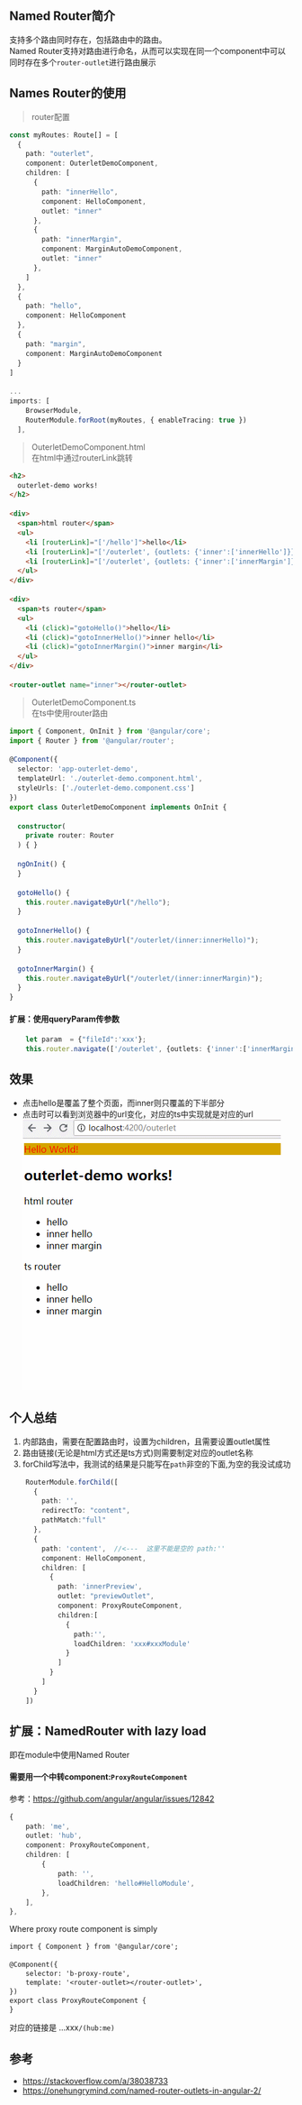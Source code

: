 ## Named Router简介
支持多个路由同时存在，包括路由中的路由。  
Named Router支持对路由进行命名，从而可以实现在同一个component中可以同时存在多个`router-outlet`进行路由展示

## Names Router的使用

> router配置
```ts
const myRoutes: Route[] = [
  {
    path: "outerlet",
    component: OuterletDemoComponent,
    children: [
      {
        path: "innerHello",
        component: HelloComponent,
        outlet: "inner"
      },
      {
        path: "innerMargin",
        component: MarginAutoDemoComponent,
        outlet: "inner"
      },
    ]
  },
  {
    path: "hello",
    component: HelloComponent
  },
  {
    path: "margin",
    component: MarginAutoDemoComponent
  }
]

...
imports: [
    BrowserModule,
    RouterModule.forRoot(myRoutes, { enableTracing: true })
  ],
```

> OuterletDemoComponent.html   
> 在html中通过routerLink跳转  
```html
<h2>
  outerlet-demo works!
</h2>

<div>
  <span>html router</span>
  <ul>
    <li [routerLink]="['/hello']">hello</li>
    <li [routerLink]="['/outerlet', {outlets: {'inner':['innerHello']}}]">inner hello</li>
    <li [routerLink]="['/outerlet', {outlets: {'inner':['innerMargin']}}]">inner margin</li>
  </ul>
</div>

<div>
  <span>ts router</span>
  <ul>
    <li (click)="gotoHello()">hello</li>
    <li (click)="gotoInnerHello()">inner hello</li>
    <li (click)="gotoInnerMargin()">inner margin</li>
  </ul>
</div>

<router-outlet name="inner"></router-outlet>
```


> OuterletDemoComponent.ts  
> 在ts中使用router路由  
```ts
import { Component, OnInit } from '@angular/core';
import { Router } from '@angular/router';

@Component({
  selector: 'app-outerlet-demo',
  templateUrl: './outerlet-demo.component.html',
  styleUrls: ['./outerlet-demo.component.css']
})
export class OuterletDemoComponent implements OnInit {

  constructor(
    private router: Router
  ) { }

  ngOnInit() {
  }

  gotoHello() {
    this.router.navigateByUrl("/hello");
  }

  gotoInnerHello() {
    this.router.navigateByUrl("/outerlet/(inner:innerHello)");
  }

  gotoInnerMargin() {
    this.router.navigateByUrl("/outerlet/(inner:innerMargin)");
  }
}
```

#### 扩展：使用queryParam传参数
```ts
    let param  = {"fileId":'xxx'};
    this.router.navigate(['/outerlet', {outlets: {'inner':['innerMargin']}}],{queryParams:param,skipLocationChange:true});
```

## 效果
- 点击hello是覆盖了整个页面，而inner则只覆盖的下半部分
- 点击时可以看到浏览器中的url变化，对应的ts中实现就是对应的url
![](./img/namedRouter.gif)

## 个人总结
1. 内部路由，需要在配置路由时，设置为children，且需要设置outlet属性
2. 路由链接(无论是html方式还是ts方式)则需要制定对应的outlet名称
3. forChild写法中，我测试的结果是只能写在`path`非空的下面,为空的我没试成功
```ts
    RouterModule.forChild([
      {
        path: '',
        redirectTo: "content",
        pathMatch:"full"
      },
      {
        path: 'content',  //<---  这里不能是空的 path:''
        component: HelloComponent,
        children: [
          {
            path: 'innerPreview',
            outlet: "previewOutlet",
            component: ProxyRouteComponent,
            children:[
              {
                path:'',
                loadChildren: 'xxx#xxxModule'
              }
            ]
          }
        ]
      }
    ])
```


## 扩展：NamedRouter with lazy load
即在module中使用Named Router

#### 需要用一个中转component:`ProxyRouteComponent`
参考：https://github.com/angular/angular/issues/12842

```ts
{
    path: 'me',
    outlet: 'hub',
    component: ProxyRouteComponent,
    children: [
        {
            path: '',
            loadChildren: 'hello#HelloModule',
        },
    ],
},
```    
Where proxy route component is simply

```
import { Component } from '@angular/core';

@Component({
    selector: 'b-proxy-route',
    template: '<router-outlet></router-outlet>',
})
export class ProxyRouteComponent {
}
```

对应的链接是 ...xxx`/(hub:me)`













## 参考
- https://stackoverflow.com/a/38038733
- https://onehungrymind.com/named-router-outlets-in-angular-2/

